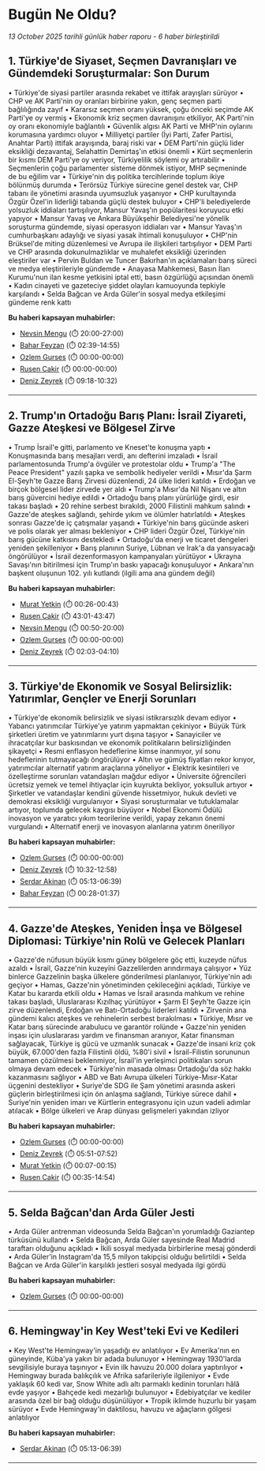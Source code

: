# Bugün Ne Oldu?

*13 October 2025 tarihli günlük haber raporu - 6 haber birleştirildi*

## 1. Türkiye'de Siyaset, Seçmen Davranışları ve Gündemdeki Soruşturmalar: Son Durum

• Türkiye'de siyasi partiler arasında rekabet ve ittifak arayışları sürüyor
• CHP ve AK Parti'nin oy oranları birbirine yakın, genç seçmen parti bağlılığında zayıf
• Kararsız seçmen oranı yüksek, çoğu önceki seçimde AK Parti'ye oy vermiş
• Ekonomik kriz seçmen davranışını etkiliyor, AK Parti'nin oy oranı ekonomiyle bağlantılı
• Güvenlik algısı AK Parti ve MHP'nin oylarını korumasına yardımcı oluyor
• Milliyetçi partiler (İyi Parti, Zafer Partisi, Anahtar Parti) ittifak arayışında, baraj riski var
• DEM Parti'nin güçlü lider eksikliği dezavantaj, Selahattin Demirtaş'ın etkisi önemli
• Kürt seçmenlerin bir kısmı DEM Parti'ye oy veriyor, Türkiyelilik söylemi oy artırabilir
• Seçmenlerin çoğu parlamenter sisteme dönmek istiyor, MHP seçmeninde de bu eğilim var
• Türkiye'nin dış politika tercihlerinde toplum ikiye bölünmüş durumda
• Terörsüz Türkiye sürecine genel destek var, CHP tabanı ile yönetimi arasında uyumsuzluk yaşanıyor
• CHP kurultayında Özgür Özel'in liderliği tabanda güçlü destek buluyor
• CHP'li belediyelerde yolsuzluk iddiaları tartışılıyor, Mansur Yavaş'ın popülaritesi koruyucu etki yapıyor
• Mansur Yavaş ve Ankara Büyükşehir Belediyesi'ne yönelik soruşturma gündemde, siyasi operasyon iddiaları var
• Mansur Yavaş'ın cumhurbaşkanı adaylığı ve siyasi yasak ihtimali konuşuluyor
• CHP'nin Brüksel'de miting düzenlemesi ve Avrupa ile ilişkileri tartışılıyor
• DEM Parti ve CHP arasında dokunulmazlıklar ve muhalefet eksikliği üzerinden eleştiriler var
• Pervin Buldan ve Tuncer Bakırhan'ın açıklamaları barış süreci ve medya eleştirileriyle gündemde
• Anayasa Mahkemesi, Basın İlan Kurumu'nun ilan kesme yetkisini iptal etti, basın özgürlüğü açısından önemli
• Kadın cinayeti ve gazeteciye şiddet olayları kamuoyunda tepkiyle karşılandı
• Selda Bağcan ve Arda Güler'in sosyal medya etkileşimi gündeme renk kattı

**Bu haberi kapsayan muhabirler:**

- [Nevsin Mengu](https://www.youtube.com/watch?v=6VVbb3IEpdg&t=1200s) (⏱️ 20:00-27:00)
- [Bahar Feyzan](https://www.youtube.com/watch?v=L7ika7InPDo&t=159s) (⏱️ 02:39-14:55)
- [Ozlem Gurses]() (⏱️ 00:00-00:00)
- [Rusen Cakir]() (⏱️ 00:00-00:00)
- [Deniz Zeyrek](https://www.youtube.com/watch?v=cstPmWlbmeo&t=558s) (⏱️ 09:18-10:32)

---

## 2. Trump'ın Ortadoğu Barış Planı: İsrail Ziyareti, Gazze Ateşkesi ve Bölgesel Zirve

• Trump İsrail'e gitti, parlamento ve Kneset'te konuşma yaptı
• Konuşmasında barış mesajları verdi, anı defterini imzaladı
• İsrail parlamentosunda Trump'a övgüler ve protestolar oldu
• Trump'a "The Peace President" yazılı şapka ve sembolik hediyeler verildi
• Mısır'da Şarm El-Şeyh'te Gazze Barış Zirvesi düzenlendi, 24 ülke lideri katıldı
• Erdoğan ve birçok bölgesel lider zirvede yer aldı
• Trump'a Mısır'da Nil Nişanı ve altın barış güvercini hediye edildi
• Ortadoğu barış planı yürürlüğe girdi, esir takası başladı
• 20 rehine serbest bırakıldı, 2000 Filistinli mahkum salındı
• Gazze'de ateşkes sağlandı, şehirde yıkım ve ölümler hatırlatıldı
• Ateşkes sonrası Gazze'de iç çatışmalar yaşandı
• Türkiye'nin barış gücünde askeri ve polis olarak yer alması bekleniyor
• CHP lideri Özgür Özel, Türkiye'nin barış gücüne katkısını destekledi
• Ortadoğu'da enerji ve ticaret dengeleri yeniden şekilleniyor
• Barış planının Suriye, Lübnan ve Irak'a da yansıyacağı öngörülüyor
• İsrail dezenformasyon kampanyaları yürütüyor
• Ukrayna Savaşı'nın bitirilmesi için Trump'ın baskı yapacağı konuşuluyor
• Ankara'nın başkent oluşunun 102. yılı kutlandı (ilgili ama ana gündem değil)

**Bu haberi kapsayan muhabirler:**

- [Murat Yetkin](https://www.youtube.com/watch?v=e-G2UJAk24k&t=26s) (⏱️ 00:26-00:43)
- [Rusen Cakir](https://www.youtube.com/watch?v=sPORPyemyMU&t=2581s) (⏱️ 43:01-43:47)
- [Nevsin Mengu](https://www.youtube.com/watch?v=6VVbb3IEpdg&t=50s) (⏱️ 00:50-20:00)
- [Ozlem Gurses]() (⏱️ 00:00-00:00)
- [Deniz Zeyrek](https://www.youtube.com/watch?v=cstPmWlbmeo&t=123s) (⏱️ 02:03-04:10)

---

## 3. Türkiye'de Ekonomik ve Sosyal Belirsizlik: Yatırımlar, Gençler ve Enerji Sorunları

• Türkiye'de ekonomik belirsizlik ve siyasi istikrarsızlık devam ediyor
• Yabancı yatırımcılar Türkiye'ye yatırım yapmaktan çekiniyor
• Büyük Türk şirketleri üretim ve yatırımlarını yurt dışına taşıyor
• Sanayiciler ve ihracatçılar kur baskısından ve ekonomik politikaların belirsizliğinden şikayetçi
• Resmi enflasyon hedeflerine kimse inanmıyor, yıl sonu hedeflerinin tutmayacağı öngörülüyor
• Altın ve gümüş fiyatları rekor kırıyor, yatırımcılar alternatif yatırım araçlarına yöneliyor
• Elektrik kesintileri ve özelleştirme sorunları vatandaşları mağdur ediyor
• Üniversite öğrencileri ücretsiz yemek ve temel ihtiyaçlar için kuyrukta bekliyor, yoksulluk artıyor
• Şirketler ve vatandaşlar kendini güvende hissetmiyor, hukuk devleti ve demokrasi eksikliği vurgulanıyor
• Siyasi soruşturmalar ve tutuklamalar artıyor, toplumda gelecek kaygısı büyüyor
• Nobel Ekonomi Ödülü inovasyon ve yaratıcı yıkım teorilerine verildi, yapay zekanın önemi vurgulandı
• Alternatif enerji ve inovasyon alanlarına yatırım öneriliyor

**Bu haberi kapsayan muhabirler:**

- [Ozlem Gurses]() (⏱️ 00:00-00:00)
- [Deniz Zeyrek](https://www.youtube.com/watch?v=cstPmWlbmeo&t=632s) (⏱️ 10:32-12:58)
- [Serdar Akinan](https://www.youtube.com/watch?v=srZjyMinjyE&t=313s) (⏱️ 05:13-06:39)
- [Bahar Feyzan](https://www.youtube.com/watch?v=L7ika7InPDo&t=28s) (⏱️ 00:28-01:37)

---

## 4. Gazze'de Ateşkes, Yeniden İnşa ve Bölgesel Diplomasi: Türkiye'nin Rolü ve Gelecek Planları

• Gazze'de nüfusun büyük kısmı güney bölgelere göç etti, kuzeyde nüfus azaldı
• İsrail, Gazze'nin kuzeyini Gazzelilerden arındırmaya çalışıyor
• Yüz binlerce Gazzelinin başka ülkelere gönderilmesi planlanıyor, Türkiye'nin adı geçiyor
• Hamas, Gazze'nin yönetiminden çekileceğini açıkladı, Türkiye ve Katar bu kararda etkili oldu
• Hamas ve İsrail arasında mahkum ve rehine takası başladı, Uluslararası Kızılhaç yürütüyor
• Şarm El Şeyh'te Gazze için zirve düzenlendi, Erdoğan ve Batı-Ortadoğu liderleri katıldı
• Zirvenin ana gündemi kalıcı ateşkes ve rehinelerin serbest bırakılması
• Türkiye, Mısır ve Katar barış sürecinde arabulucu ve garantör rolünde
• Gazze'nin yeniden inşası için uluslararası yardım ve finansman aranıyor, Katar finansman sağlayacak, Türkiye iş gücü ve uzmanlık sunacak
• Gazze'de insani kriz çok büyük, 67.000'den fazla Filistinli öldü, %80'i sivil
• İsrail-Filistin sorununun tamamen çözülmesi beklenmiyor, İsrail'in yerleşimci politikaları sorun olmaya devam edecek
• Türkiye'nin masada olması Ortadoğu'da söz hakkı kazanmasını sağlıyor
• ABD ve Batı Avrupa ülkeleri Türkiye-Mısır-Katar üçgenini destekliyor
• Suriye'de SDG ile Şam yönetimi arasında askeri güçlerin birleştirilmesi için ön anlaşma sağlandı, Türkiye sürece dahil
• Suriye'nin yeniden imarı ve Kürtlerin entegrasyonu için uzun vadeli adımlar atılacak
• Bölge ülkeleri ve Arap dünyası gelişmeleri yakından izliyor

**Bu haberi kapsayan muhabirler:**

- [Ozlem Gurses]() (⏱️ 00:00-00:00)
- [Deniz Zeyrek](https://www.youtube.com/watch?v=cstPmWlbmeo&t=351s) (⏱️ 05:51-07:52)
- [Murat Yetkin](https://www.youtube.com/watch?v=e-G2UJAk24k&t=7s) (⏱️ 00:07-00:15)
- [Rusen Cakir](https://www.youtube.com/watch?v=sPORPyemyMU&t=35s) (⏱️ 00:35-14:54)

---

## 5. Selda Bağcan'dan Arda Güler Jesti

• Arda Güler antrenman videosunda Selda Bağcan'ın yorumladığı Gaziantep türküsünü kullandı
• Selda Bağcan, Arda Güler sayesinde Real Madrid taraftarı olduğunu açıkladı
• İkili sosyal medyada birbirlerine mesaj gönderdi
• Arda Güler'in Instagram'da 15,5 milyon takipçisi olduğu belirtildi
• Selda Bağcan ve Arda Güler'in karşılıklı jestleri sosyal medyada ilgi gördü

**Bu haberi kapsayan muhabirler:**

- [Ozlem Gurses]() (⏱️ 00:00-00:00)

---

## 6. Hemingway'in Key West'teki Evi ve Kedileri

• Key West'te Hemingway'in yaşadığı ev anlatılıyor
• Ev Amerika'nın en güneyinde, Küba'ya yakın bir adada bulunuyor
• Hemingway 1930'larda sevgilisiyle buraya taşınıyor
• Evin ilk havuzu 20.000 dolara yaptırılıyor
• Hemingway burada balıkçılık ve Afrika safarileriyle ilgileniyor
• Evde yaklaşık 60 kedi var, Snow White adlı altı parmaklı kedinin torunları hâlâ evde yaşıyor
• Bahçede kedi mezarlığı bulunuyor
• Edebiyatçılar ve kediler arasında özel bir bağ olduğu düşünülüyor
• Tropik iklimde huzurlu bir yaşam sürüyor
• Evde Hemingway'in daktilosu, havuzu ve ağaçların gölgesi anlatılıyor

**Bu haberi kapsayan muhabirler:**

- [Serdar Akinan](https://www.youtube.com/watch?v=srZjyMinjyE&t=313s) (⏱️ 05:13-06:39)

---

